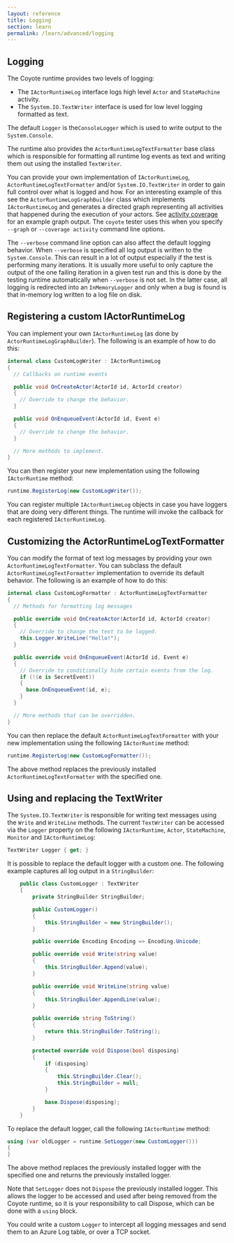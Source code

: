 ```yaml
---
layout: reference
title: Logging
section: learn
permalink: /learn/advanced/logging
---
```


## Logging

The Coyote runtime provides two levels of logging:
- The `IActorRuntimeLog` interface logs high level `Actor` and `StateMachine` activity.
- The `System.IO.TextWriter` interface is used for low level logging formatted as text.

The default `Logger` is the`ConsoleLogger` which is used to write
output to the `System.Console`.

The runtime also provides the `ActorRuntimeLogTextFormatter` base class which is responsible
for formatting all runtime log events as text and writing them out using the installed `TextWriter`.

You can provide your own implementation of `IActorRuntimeLog`, `ActorRuntimeLogTextFormatter`
and/or `System.IO.TextWriter` in order to gain full control over what is logged and how.
For an interesting example of this see the `ActorRuntimeLogGraphBuilder` class
which implements `IActorRuntimeLog` and generates a directed graph representing
all activities that happened during the execution of your actors.
See [activity coverage](../tools/coverage) for an example graph output.
The `coyote` tester uses this when you specify `--graph` or `--coverage activity`
command line options.

The `--verbose` command line option can also affect the default logging behavior.
When `--verbose` is specified all log output is written to the `System.Console`.
This can result in a lot of output especially if the test is performing many iterations.
It is usually more useful to only capture the output of the one failing iteration in a given
test run and this is done by the testing runtime automatically when `--verbose` is not set.
In the latter case, all logging is redirected into an `InMemoryLogger` and only when a bug
is found is that in-memory log written to a log file on disk.

## Registering a custom IActorRuntimeLog

You can implement your own `IActorRuntimeLog` (as done by `ActorRuntimeLogGraphBuilder`).
The following is an example of how to do this:

```c#
internal class CustomLogWriter : IActorRuntimeLog
{
  // Callbacks on runtime events

  public void OnCreateActor(ActorId id, ActorId creator)
  {
    // Override to change the behavior.
  }

  public void OnEnqueueEvent(ActorId id, Event e)
  {
    // Override to change the behavior.
  }

  // More methods to implement.
}
```

You can then register your new implementation using the following `IActorRuntime` method:
```c#
runtime.RegisterLog(new CustomLogWriter());
```
You can register multiple `IActorRuntimeLog` objects in case you have loggers that are doing very
different things. The runtime will invoke the callback for each registered `IActorRuntimeLog`.

## Customizing the ActorRuntimeLogTextFormatter

You can modify the format of text log messages by providing your own `ActorRuntimeLogTextFormatter`.
You can subclass the default `ActorRuntimeLogTextFormatter` implementation to override its default behavior.
The following is an example of how to do this:

```c#
internal class CustomLogFormatter : ActorRuntimeLogTextFormatter
{
  // Methods for formatting log messages

  public override void OnCreateActor(ActorId id, ActorId creator)
  {
    // Override to change the text to be logged.
    this.Logger.WriteLine("Hello!");
  }

  public override void OnEnqueueEvent(ActorId id, Event e)
  {
    // Override to conditionally hide certain events from the log.
    if (!(e is SecretEvent))
    {
      base.OnEnqueueEvent(id, e);
    }
  }

  // More methods that can be overridden.
}
```

You can then replace the default `ActorRuntimeLogTextFormatter` with your new implementation using the following `IActorRuntime` method:
```c#
runtime.RegisterLog(new CustomLogFormatter());
```

The above method replaces the previously installed `ActorRuntimeLogTextFormatter` with the specified one.

## Using and replacing the TextWriter

The `System.IO.TextWriter` is responsible for writing text messages using the `Write` and `WriteLine` methods.
The current `TextWriter` can be accessed via the `Logger` property on the following `IActorRuntime`, `Actor`, `StateMachine`, `Monitor` and `IActorRuntimeLog`:
```c#
TextWriter Logger { get; }
```

It is possible to replace the default logger with a custom one. The following example captures all log output in a `StringBuilder`:

```c#
    public class CustomLogger : TextWriter
    {
        private StringBuilder StringBuilder;

        public CustomLogger()
        {
            this.StringBuilder = new StringBuilder();
        }

        public override Encoding Encoding => Encoding.Unicode;

        public override void Write(string value)
        {
            this.StringBuilder.Append(value);
        }

        public override void WriteLine(string value)
        {
            this.StringBuilder.AppendLine(value);
        }

        public override string ToString()
        {
            return this.StringBuilder.ToString();
        }

        protected override void Dispose(bool disposing)
        {
            if (disposing)
            {
                this.StringBuilder.Clear();
                this.StringBuilder = null;
            }

            base.Dispose(disposing);
        }
    }
```

To replace the default logger, call the following `IActorRuntime` method:

```c#
using (var oldLogger = runtime.SetLogger(new CustomLogger()))
{
}
```

The above method replaces the previously installed logger with the specified one and returns the previously installed logger.

Note that `SetLogger` does not `Dispose` the previously installed logger. This allows the logger to be accessed and
used after being removed from the Coyote runtime, so it is your responsibility to call Dispose, which can be done with a
`using` block.

You could write a custom `Logger` to intercept all logging messages and send them to an Azure Log table, or over a TCP socket.

